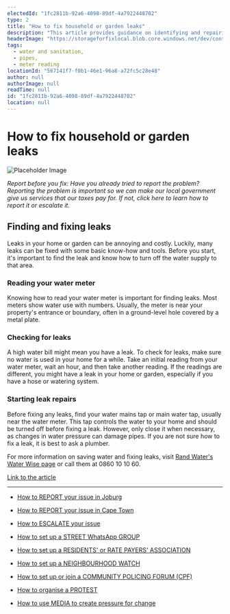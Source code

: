 ```yaml
---
electedId: "1fc2811b-92a6-4098-89df-4a7922448702"
type: 2
title: "How to fix household or garden leaks"
description: "This article provides guidance on identifying and repairing leaks in your home or garden, emphasizing the importance of reporting issues to local authorities. It includes tips on reading your water meter, checking for leaks, and safely starting repairs, while also advising when to consult a professional plumber."
headerImage: "https://storageforfixlocal.blob.core.windows.net/dev/content/1fc2811b-92a6-4098-89df-4a7922448702/images/1fc2811b-92a6-4098-89df-4a7922448702.webp"
tags:
  - water and sanitation,
  - pipes,
  - meter reading
locationId: "567141f7-f0b1-46e1-96a8-a72fc5c28e48"
author: null
authorImage: null
readTime: null
id: "1fc2811b-92a6-4098-89df-4a7922448702"
location: null
---
```


# How to fix household or garden leaks

![Placeholder Image](https://storageforfixlocal.blob.core.windows.net/dev/content/1fc2811b-92a6-4098-89df-4a7922448702/images/1fc2811b-92a6-4098-89df-4a7922448702.webp)



*Report before you fix:* *Have you already tried to report the problem? Reporting the problem is important so we can make our local government give us services that our taxes pay for. If not, click here to learn how to report it or escalate it.*

## Finding and fixing leaks

Leaks in your home or garden can be annoying and costly. Luckily, many leaks can be fixed with some basic know-how and tools. Before you start, it's important to find the leak and know how to turn off the water supply to that area.

### Reading your water meter

Knowing how to read your water meter is important for finding leaks. Most meters show water use with numbers. Usually, the meter is near your property's entrance or boundary, often in a ground-level hole covered by a metal plate.

### Checking for leaks

A high water bill might mean you have a leak. To check for leaks, make sure no water is used in your home for a while. Take an initial reading from your water meter, wait an hour, and then take another reading. If the readings are different, you might have a leak in your home or garden, especially if you have a hose or watering system.

### Starting leak repairs

Before fixing any leaks, find your water mains tap or main water tap, usually near the water meter. This tap controls the water to your home and should be turned off before fixing a leak. However, only close it when necessary, as changes in water pressure can damage pipes. If you are not sure how to fix a leak, it is best to ask a plumber.

For more information on saving water and fixing leaks, visit [Rand Water's Water Wise page](https://www.randwater.co.za) or call them at 0860 10 10 60.

[Link to the article](https://waterwise.co.za/export/sites/water-wise/water/Water_use-in_the_home/Leaks_and_Leak_Fixing/Downloads/Leaks_and_leak_fixing_meters_and_mains.pdf)
    
---
- [How to REPORT your issue in Joburg](/content/aaef8ab6-2f5d-4f2e-b05f-ff81200eb1d7/)
- [How to REPORT your issue in Cape Town](/content/e2cdfca7-24f3-4ea7-b3e6-ab3ccbd50277/)
- [How to ESCALATE your issue](/content/5c82dc08-0baf-410a-8de9-f7959a4beb3d/)

- [How to set up a STREET WhatsApp GROUP](/content/d6dea590-a527-494e-a551-c338f3bac46b/)
- [How to set up a RESIDENTS' or RATE PAYERS' ASSOCIATION](/content/70f67bab-f596-433f-9f13-f6545cff700e/)
- [How to set up a NEIGHBOURHOOD WATCH](/content/475ff4fc-c8c6-4c0c-a454-6f6dc42c6ce8/)
- [How to set up or join a COMMUNITY POLICING FORUM (CPF)](/content/475ff4fc-c8c6-4c0c-a454-6f6dc42c6ce8/)
- [How to organise a PROTEST](/content/2b41cb77-77fb-4bea-a4e5-f440b207a253/)
- [How to use MEDIA to create pressure for change](/content/c13796b6-860b-4830-ba7f-c0113cf9daae/)